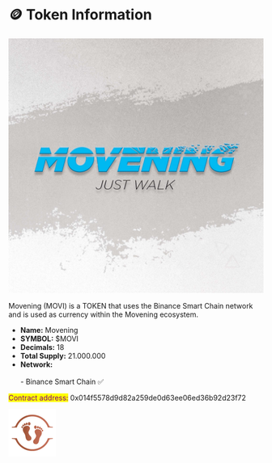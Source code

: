 # 🪙 Token Information

![](<.gitbook/assets/JUST WALK (2).jpg>)

Movening (MOVI) is a TOKEN that uses the Binance Smart Chain network and is used as currency within the Movening ecosystem.

* **Name:** Movening&#x20;
* **SYMBOL:** $MOVI
* **Decimals:** 18
* **Total Supply:** 21.000.000
* **Network:** \
  \
  \- Binance Smart Chain ✅

<mark style="color:purple;">Contract address:</mark> 0x014f5578d9d82a259de0d63ee06ed36b92d23f72

![](<.gitbook/assets/as (1).png>)
